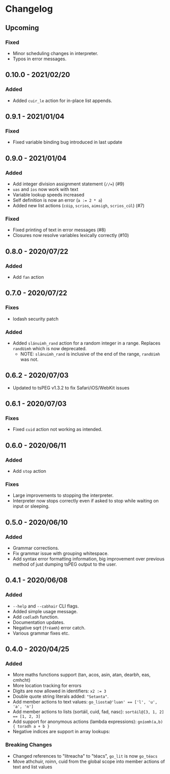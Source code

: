 # Changelog

## Upcoming

### Fixed

- Minor scheduling changes in interpreter.
- Typos in error messages.

## 0.10.0 - 2021/02/20

### Added

- Added `cuir_le` action for in-place list appends.

## 0.9.1 - 2021/01/04

### Fixed

- Fixed variable binding bug introduced in last update

## 0.9.0 - 2021/01/04

### Added

- Add integer division assignment statement (`//=`) (#9)
- `uas` and `íos` now work with text
- Variable lookup speeds increased
- Self definition is now an error (`a := 2 * a`)
- Added new list actions (`cóip`, `scrios`, `aimsigh`, `scrios_cúl`) (#7)

### Fixed

- Fixed printing of text in error messages (#8)
- Closures now resolve variables lexically correctly (#10)

## 0.8.0 - 2020/07/22

### Added

- Add `fan` action

## 0.7.0 - 2020/07/22

### Fixes

- lodash security patch

### Added

- Added `slánuimh_rand` action for a random integer in a range. Replaces `randUimh` which is now
  deprecated.
  - NOTE: `slánuimh_rand` is inclusive of the end of the range, `randUimh` was not.

## 0.6.2 - 2020/07/03

- Updated to tsPEG v1.3.2 to fix Safari/iOS/WebKit issues

## 0.6.1 - 2020/07/03

### Fixes

- Fixed `cuid` action not working as intended.

## 0.6.0 - 2020/06/11

### Added
- Add `stop` action

### Fixes
- Large improvements to stopping the interpreter.
- Interpreter now stops correctly even if asked to stop while waiting
  on input or sleeping.

## 0.5.0 - 2020/06/10

### Added
- Grammar corrections.
- Fix grammar issue with grouping whitespace.
- Add syntax error formatting information, big improvement over previous method
  of just dumping tsPEG output to the user.

## 0.4.1 - 2020/06/08

### Added
- `--help` and `--cabhair` CLI flags.
- Added simple usage message.
- Add `codladh` function.
- Documentation updates.
- Negative sqrt (`fréamh`) error catch.
- Various grammar fixes etc.

## 0.4.0 - 2020/04/25

### Added

- More maths functions support (tan, acos, asin, atan, dearbh, eas, cmhcht)
- More location tracking for errors
- Digits are now allowed in identifiers: `x2 := 3`
- Double quote string literals added: `"Setanta"`.
- Add member actions to text values: `go_liosta@'luan' == ['l', 'u', 'a', 'n']`
- Add member actions to lists (sortáil, cuid, fad, nasc): `sortáil@[3, 1, 2] == [1, 2, 3]`
- Add support for anonymous actions (lambda expressions): `gníomh(a,b) { toradh a + b }`
- Negative indices are support in array lookups:

### Breaking Changes

- Changed references to "litreacha" to "téacs", `go_lit` is now `go_téacs`
- Move athchuir, roinn, cuid from the global scope into member actions of
  text and list values
